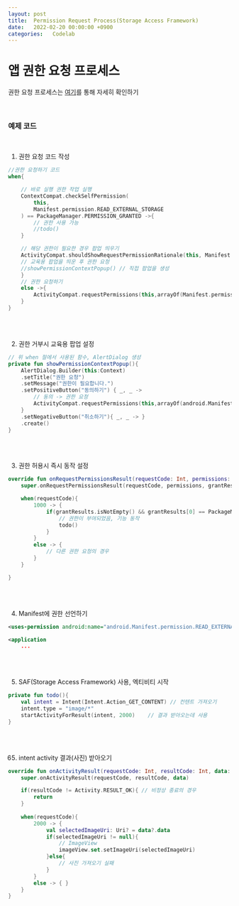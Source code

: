 ```yaml
---
layout: post
title:  Permission Request Process(Storage Access Framework)
date:   2022-02-20 00:00:00 +0900
categories:   Codelab
---
```


# 앱 권한 요청 프로세스



권한 요청 프로세스는 [여기]를 통해 자세히 확인하기

[여기]: https://developer.android.com/training/permissions/requesting?hl=ko

<br>

### 예제 코드

<br>

1. 권한 요청 코드 작성

```kotlin
//권한 요청하기 코드
when{

    // 바로 실행 권한 작업 실행
    ContextCompat.checkSelfPermission(
        this,
        Manifest.permission.READ_EXTERNAL_STORAGE
    ) == PackageManager.PERMISSION_GRANTED ->{
        // 권한 사용 가능
        //todo()
    }

    // 해당 권한이 필요한 경우 팝업 띄우기
    ActivityCompat.shouldShowRequestPermissionRationale(this, Manifest.permission.READ_EXTERNAL_STORAGE) ->{
    // 교육용 팝업을 띄운 후 권한 요청
    //showPermissionContextPopup() // 직접 팝업을 생성
    }
    // 권한 요청하기
    else ->{
        ActivityCompat.requestPermissions(this,arrayOf(Manifest.permission.READ_EXTERNAL_STORAGE),1000) // 1000 코드 기억
    }
}
```


<br><Br>


2. 권한 거부시 교육용 팝업 설정


```kotlin
// 위 when 절에서 사용된 함수, AlertDialog 생성
private fun showPermissionContextPopup(){
    AlertDialog.Builder(this:Context)
    .setTitle("권한 요청")
    .setMessage("권한이 필요합니다.")
    .setPositiveButton("동의하기") { _, _ -> 
        // 동의 -> 권한 요청
        ActivityCompat.requestPermissions(this,arrayOf(android.Manifest.permission.READ_EXTERNAL_STORAGE), 1000)
    }
    .setNegativeButton("취소하기"){ _, _ -> }
    .create()
}
```

<br><br>

3. 권한 허용시 즉시 동작 설정

```kotlin
override fun onRequestPermissionsResult(requestCode: Int, permissions: Array<out String>, grantResults: IntArray){
    super.onRequestPermissionsResult(requestCode, permissions, grantResults)

    when(requestCode){
        1000 -> {
            if(grantResults.isNotEmpty() && grantResults[0] == PackageManager.PERMISSION_GRANTED){
                // 권한이 부여되었음, 기능 동작
                todo()
            }
        }
        else -> { 
            // 다른 권한 요청의 경우
        }
    }

}
```

<br><br>

4. Manifest에 권한 선언하기

```xml
<uses-permission android:name="android.Manifest.permission.READ_EXTERNAL_STORAGE"/>

<application
    ...
```

<br><br>

5. SAF(Storage Access Framework) 사용, 엑티비티 시작

```kotlin
private fun todo(){
    val intent = Intent(Intent.Action_GET_CONTENT) // 컨텐트 가져오기
    intent.type = "image/*"
    startActivityForResult(intent, 2000)    // 결과 받아오는데 사용
}
```

<br><br>

65. intent activity 결과(사진) 받아오기

```kotlin
override fun onActivityResult(requestCode: Int, resultCode: Int, data: Intent?){
    super.onActivityResult(requestCode, resultCode, data)

    if(resultCode != Activity.RESULT_OK){ // 비정상 종료의 경우
        return
    }
    
    when(requestCode){
        2000 -> {
            val selectedImageUri: Uri? = data?.data
            if(selectedImageUri != null){
                // ImageView
                imageView.set.setImageUri(selectedImageUri)
            }else{
                // 사진 가져오기 실패
            }
        }
        else -> { }
    }
}
```